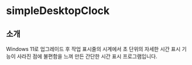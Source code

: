 # simpleDesktopClock

## 소개

Windows 11로 업그레이드 후 작업 표시줄의 시계에서 초 단위의 자세한 시간 표시 기능이 사라진 점에 불편함을 느껴 만든 간단한 시간 표시 프로그램입니다.
